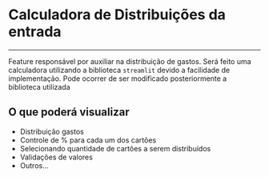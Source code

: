 # Calculadora de Distribuições da entrada

---

Feature responsável por auxiliar na distribuição de gastos.
Será feito uma calculadora utilizando a biblioteca `streamlit` devido a facilidade de implementação. Pode ocorrer de ser
modificado posteriormente a biblioteca utilizada

## O que poderá visualizar

- Distribuição gastos
- Controle de % para cada um dos cartões
- Selecionando quantidade de cartões a serem distribuídos
- Validações de valores
- Outros...
